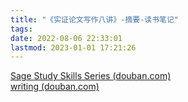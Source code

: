 ```yaml
---
title: "《实证论文写作八讲》-摘要-读书笔记"
tags: 
date: 2022-08-06 22:33:01
lastmod: 2023-01-01 17:21:26
---
```

[Sage Study Skills Series (douban.com)](https://www.douban.com/doulist/45916804/)  
[writing (douban.com)](https://www.douban.com/doulist/44585293/)